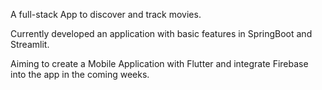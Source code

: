 A full-stack App to discover and track movies. 

Currently developed an application with basic features in SpringBoot and Streamlit. 

Aiming to create a Mobile Application with Flutter and integrate Firebase into the app in the coming weeks.
